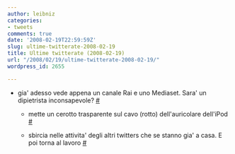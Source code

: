 ```yaml
---
author: leibniz
categories:
- tweets
comments: true
date: '2008-02-19T22:59:59Z'
slug: ultime-twitterate-2008-02-19
title: Ultime twitterate (2008-02-19)
url: "/2008/02/19/ultime-twitterate-2008-02-19/"
wordpress_id: 2655

---
```

* gia' adesso vede appena un canale Rai e uno Mediaset. Sara' un dipietrista inconsapevole? [#](http://twitter.com/leibniz/statuses/729410752)

	
  * mette un cerotto trasparente sul cavo (rotto) dell'auricolare dell'iPod [#](http://twitter.com/leibniz/statuses/730029202)

	
  * sbircia nelle attivita' degli altri twitters che se stanno gia' a casa. E poi torna al lavoro [#](http://twitter.com/leibniz/statuses/731634222)


